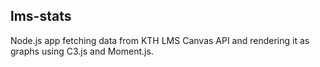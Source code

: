 ## lms-stats
Node.js app fetching data from KTH LMS Canvas API and rendering it as graphs using C3.js and Moment.js.
